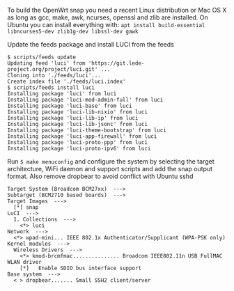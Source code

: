 To build the OpenWrt snap you need a recent Linux distribution or Mac OS X
as long as gcc, make, awk, ncurses, openssl and zlib are installed.
On Ubuntu you can install everything with:
`apt install build-essential libncurses5-dev zlib1g-dev libssl-dev gawk`

Update the feeds package and install LUCI from the feeds
```
$ scripts/feeds update
Updating feed 'luci' from 'https://git.lede-project.org/project/luci.git' ...
Cloning into './feeds/luci'...
Create index file './feeds/luci.index'
$ scripts/feeds install luci
Installing package 'luci' from luci
Installing package 'luci-mod-admin-full' from luci
Installing package 'luci-base' from luci
Installing package 'luci-lib-nixio' from luci
Installing package 'luci-lib-ip' from luci
Installing package 'luci-lib-jsonc' from luci
Installing package 'luci-theme-bootstrap' from luci
Installing package 'luci-app-firewall' from luci
Installing package 'luci-proto-ppp' from luci
Installing package 'luci-proto-ipv6' from luci
```
Run `$ make menuconfig` and configure the system by selecting the target architecture,
WiFi daemon and support scripts and add the snap output format.
Also remove dropbear to avoid conflict with Ubuntu sshd
```
Target System (Broadcom BCM27xx)  --->
Subtarget (BCM2710 based boards)  --->
Target Images  --->
  [*] snap
LuCI  --->
  1. Collections  --->
    <*> luci
Network  --->
  <*> wpad-mini... IEEE 802.1x Authenticator/Supplicant (WPA-PSK only)
Kernel modules  --->
  Wireless Drivers  --->
    <*> kmod-brcmfmac............... Broadcom IEEE802.11n USB FullMAC WLAN driver
    [*]   Enable SDIO bus interface support
Base system  --->
  < > dropbear....... Small SSH2 client/server
```
